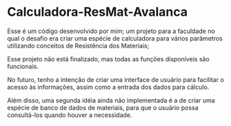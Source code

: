 # Calculadora-ResMat-Avalanca
Esse é um código desenvolvido por mim; um projeto para a faculdade no qual o desafio era criar uma espécie de calculadora para vários parâmetros
utilizando conceitos de Resistência dos Materiais;

Esse projeto não está finalizado, mas todas as funções disponíveis são funcionais.

No futuro, tenho a intenção de criar uma interface de usuário para facilitar o acesso às informações, assim como a entrada dos dados para cálculo.

Além disso, uma segunda idéia ainda não implementada é a de criar uma espécie de banco de dados de materiais, para que o usuário possa consultá-los
quando houver a necessidade.
